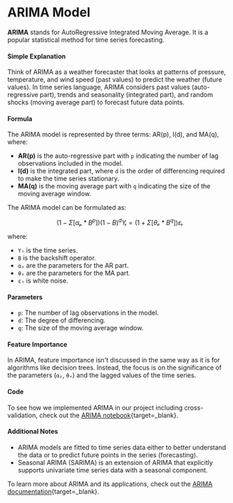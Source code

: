 # ARIMA Model

**ARIMA** stands for AutoRegressive Integrated Moving Average. It is a popular statistical method for time series forecasting.

#### Simple Explanation

Think of ARIMA as a weather forecaster that looks at patterns of pressure, temperature, and wind speed (past values) to predict the weather (future values). In time series language, ARIMA considers past values (auto-regressive part), trends and seasonality (integrated part), and random shocks (moving average part) to forecast future data points.

#### Formula

The ARIMA model is represented by three terms: AR(p), I(d), and MA(q), where:

- **AR(p)** is the auto-regressive part with `p` indicating the number of lag observations included in the model.
- **I(d)** is the integrated part, where `d` is the order of differencing required to make the time series stationary.
- **MA(q)** is the moving average part with `q` indicating the size of the moving average window.

The ARIMA model can be formulated as:
```math
(1 - Σ[αₚ * B^p]) (1 - B)^d Yₜ = (1 + Σ[θₑ * B^q]) εₜ
```
where:

- `Yₜ` is the time series.
- `B` is the backshift operator.
- `αₚ` are the parameters for the AR part.
- `θₑ` are the parameters for the MA part.
- `εₜ` is white noise.

#### Parameters

- `p`: The number of lag observations in the model.
- `d`: The degree of differencing.
- `q`: The size of the moving average window.

#### Feature Importance

In ARIMA, feature importance isn't discussed in the same way as it is for algorithms like decision trees. Instead, the focus is on the significance of the parameters (`αₚ`, `θₑ`) and the lagged values of the time series.

#### Code

To see how we implemented ARIMA in our project including cross-validation, check out the [ARIMA notebook](https://github.com/Hutto04/The-Oval-Table/blob/main/Maria-Mills/Models/ARIMA/Cycle-2/Combined-Log-Transformed/arima-1.ipynb){target=_blank}.

#### Additional Notes

- ARIMA models are fitted to time series data either to better understand the data or to predict future points in the series (forecasting).
- Seasonal ARIMA (SARIMA) is an extension of ARIMA that explicitly supports univariate time series data with a seasonal component.

To learn more about ARIMA and its applications, check out the [ARIMA documentation](https://otexts.com/fpp3/arima.html){target=_blank}.
